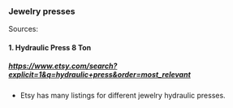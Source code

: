 ### Jewelry presses

Sources:

#### 1. Hydraulic Press 8 Ton
##### https://www.etsy.com/search?explicit=1&q=hydraulic+press&order=most_relevant

- Etsy has many listings for different jewelry hydraulic presses.
